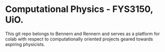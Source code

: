 # Computational Physics - FYS3150, UiO.

This git repo belongs to Bennern and Rennern and serves as a platform for colab
with respect to computationally oriented projects geared towards aspiring physicists. 



